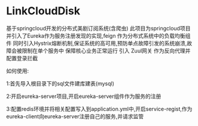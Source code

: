# LinkCloudDisk
基于springcloud开发的分布式美剧订阅系统(含爬虫)
此项目为springcloud项目 并引入了Eureka作为服务注册发现的实现,feign 作为分布式系统中的负载均衡组件
同时引入Hystrix熔断机制,保证系统的高可用,预防单点故障引发的系统崩溃,故障会被限制在单个服务中 保障核心业务正常运行
引入 Zuul网关 作为反向代理并配置登录拦截 

如何使用:

1:首先导入根目录下的sql文件建库建表(mysql)

2:开启eureka-server项目,开启eureka-server组件作为服务的注册

3:配置redis环境并将相关配置写入到application.yml中,开启service-regist,作为eureka-client向eureka-server注册自己的服务,并请求监管 
